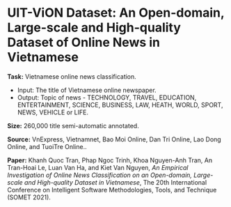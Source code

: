# UIT-ViON Dataset: An Open-domain, Large-scale and High-quality Dataset of Online News in Vietnamese

**Task:** Vietnamese online news classification. 
* Input: The title of Vietnamese online newspaper. 
* Output: Topic of news - TECHNOLOGY, TRAVEL, EDUCATION, ENTERTAINMENT, SCIENCE, BUSINESS, LAW, HEATH, WORLD, SPORT, NEWS, VEHICLE or LIFE.

**Size:** 260,000 title semi-automatic annotated.  

**Source:** VnExpress, Vietnamnet, Bao Moi Online, Dan Tri Online, Lao Dong Online, and TuoiTre Online..

**Paper:** Khanh Quoc Tran, Phap Ngoc Trinh, Khoa Nguyen-Anh Tran, An Tran-Hoai Le, Luan Van Ha, and Kiet Van Nguyen, *An Empirical Investigation of Online News Classification on an Open-domain, Large-scale and High-quality Dataset in Vietnamese*, The 20th International Conference on Intelligent Software Methodologies, Tools, and Technique (SOMET 2021).
